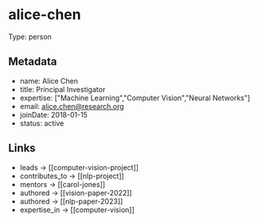 # alice-chen

Type: person

## Metadata

- name: Alice Chen
- title: Principal Investigator
- expertise: ["Machine Learning","Computer Vision","Neural Networks"]
- email: alice.chen@research.org
- joinDate: 2018-01-15
- status: active

## Links

- leads -> [[computer-vision-project]]
- contributes_to -> [[nlp-project]]
- mentors -> [[carol-jones]]
- authored -> [[vision-paper-2022]]
- authored -> [[nlp-paper-2023]]
- expertise_in -> [[computer-vision]]

